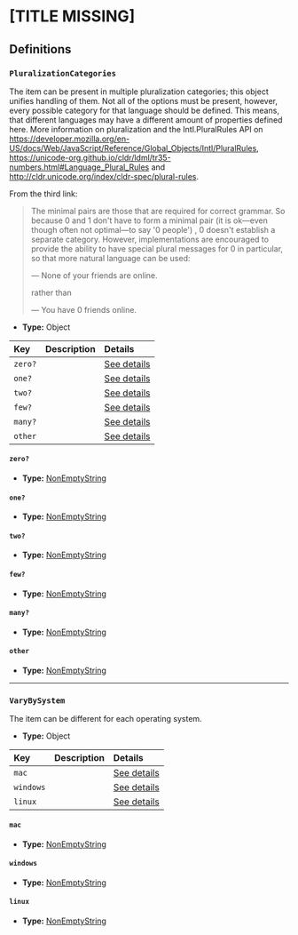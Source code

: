 # [TITLE MISSING]

## Definitions

### <a name="PluralizationCategories"></a> `PluralizationCategories`

The item can be present in multiple pluralization categories; this object unifies handling of them. Not all of the options must be present, however, every possible category for that language should be defined. This means, that different languages may have a different amount of properties defined here. More information on pluralization and the Intl.PluralRules API on https://developer.mozilla.org/en-US/docs/Web/JavaScript/Reference/Global_Objects/Intl/PluralRules, https://unicode-org.github.io/cldr/ldml/tr35-numbers.html#Language_Plural_Rules and http://cldr.unicode.org/index/cldr-spec/plural-rules.

From the third link:

> The minimal pairs are those that are required for correct grammar. So
> because 0 and 1 don't have to form a minimal pair (it is ok—even though
> often not optimal—to say '0 people') , 0 doesn't establish a separate
> category. However, implementations are encouraged to provide the ability to
> have special plural messages for 0 in particular, so that more natural
> language can be used:
>
> — None of your friends are online.
>
> rather than
>
> — You have 0 friends online.

- **Type:** Object

Key | Description | Details
:-- | :-- | :--
`zero?` |  | <a href="#PluralizationCategories/zero">See details</a>
`one?` |  | <a href="#PluralizationCategories/one">See details</a>
`two?` |  | <a href="#PluralizationCategories/two">See details</a>
`few?` |  | <a href="#PluralizationCategories/few">See details</a>
`many?` |  | <a href="#PluralizationCategories/many">See details</a>
`other` |  | <a href="#PluralizationCategories/other">See details</a>

#### <a name="PluralizationCategories/zero"></a> `zero?`

- **Type:** <a href="./_NonEmptyString.md#NonEmptyString">NonEmptyString</a>

#### <a name="PluralizationCategories/one"></a> `one?`

- **Type:** <a href="./_NonEmptyString.md#NonEmptyString">NonEmptyString</a>

#### <a name="PluralizationCategories/two"></a> `two?`

- **Type:** <a href="./_NonEmptyString.md#NonEmptyString">NonEmptyString</a>

#### <a name="PluralizationCategories/few"></a> `few?`

- **Type:** <a href="./_NonEmptyString.md#NonEmptyString">NonEmptyString</a>

#### <a name="PluralizationCategories/many"></a> `many?`

- **Type:** <a href="./_NonEmptyString.md#NonEmptyString">NonEmptyString</a>

#### <a name="PluralizationCategories/other"></a> `other`

- **Type:** <a href="./_NonEmptyString.md#NonEmptyString">NonEmptyString</a>

---

### <a name="VaryBySystem"></a> `VaryBySystem`

The item can be different for each operating system.

- **Type:** Object

Key | Description | Details
:-- | :-- | :--
`mac` |  | <a href="#VaryBySystem/mac">See details</a>
`windows` |  | <a href="#VaryBySystem/windows">See details</a>
`linux` |  | <a href="#VaryBySystem/linux">See details</a>

#### <a name="VaryBySystem/mac"></a> `mac`

- **Type:** <a href="./_NonEmptyString.md#NonEmptyString">NonEmptyString</a>

#### <a name="VaryBySystem/windows"></a> `windows`

- **Type:** <a href="./_NonEmptyString.md#NonEmptyString">NonEmptyString</a>

#### <a name="VaryBySystem/linux"></a> `linux`

- **Type:** <a href="./_NonEmptyString.md#NonEmptyString">NonEmptyString</a>
